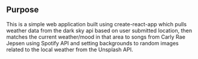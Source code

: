 ## Purpose
This is a simple web application built using create-react-app which pulls weather data from the dark sky api based on user submitted location, then matches the current weather/mood in that area to songs from Carly Rae Jepsen using Spotify API and setting backgrounds to random images related to the local weather from the Unsplash API.
